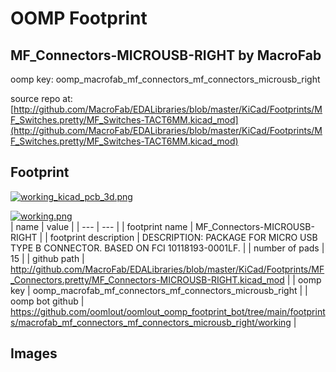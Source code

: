 # OOMP Footprint  
## MF_Connectors-MICROUSB-RIGHT  by MacroFab  
  
oomp key: oomp_macrofab_mf_connectors_mf_connectors_microusb_right  
  
source repo at: [http://github.com/MacroFab/EDALibraries/blob/master/KiCad/Footprints/MF_Switches.pretty/MF_Switches-TACT6MM.kicad_mod](http://github.com/MacroFab/EDALibraries/blob/master/KiCad/Footprints/MF_Switches.pretty/MF_Switches-TACT6MM.kicad_mod)  
## Footprint  
  
[![working_kicad_pcb_3d.png](working_kicad_pcb_3d_600.png)](working_kicad_pcb_3d.png)  
  
[![working.png](working_600.png)](working.png)  
| name | value | 
| --- | --- | 
| footprint name | MF_Connectors-MICROUSB-RIGHT | 
| footprint description | DESCRIPTION: PACKAGE FOR MICRO USB TYPE B CONNECTOR. BASED ON FCI 10118193-0001LF. | 
| number of pads | 15 | 
| github path | http://github.com/MacroFab/EDALibraries/blob/master/KiCad/Footprints/MF_Connectors.pretty/MF_Connectors-MICROUSB-RIGHT.kicad_mod | 
| oomp key | oomp_macrofab_mf_connectors_mf_connectors_microusb_right | 
| oomp bot github | https://github.com/oomlout/oomlout_oomp_footprint_bot/tree/main/footprints/macrofab_mf_connectors_mf_connectors_microusb_right/working | 
## Images  
